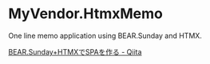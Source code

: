 # MyVendor.HtmxMemo
One line memo application using BEAR.Sunday and HTMX.

[BEAR.Sunday+HTMXでSPAを作る - Qiita](https://qiita.com/pazworld/items/87801b0c6496adb149a7)
